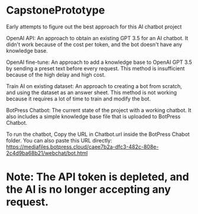 # CapstonePrototype
Early attempts to figure out the best approach for this AI chatbot project

OpenAI API: An approach to obtain an existing GPT 3.5 for an AI chatbot. It didn't work because of the cost per token, and the bot doesn't have any knowledge base.

OpenAI fine-tune: An approach to add a knowledge base to OpenAI GPT 3.5 by sending a preset text before every request. This method is insufficient because of the high delay and high cost.

Train AI on existing dataset: An approach to creating a bot from scratch, and using the dataset as an answer sheet. This method is not working because it requires a lot of time to train and modify the bot.

BotPress Chatbot: The current state of the project with a working chatbot. It also includes a simple knowledge base file that is uploaded to BotPress Chatbot.

To run the chatbot, Copy the URL in Chatbot.url inside the BotPress Chabot folder. You can also paste this URL directly:
https://mediafiles.botpress.cloud/caee7b2a-dfc3-482c-808e-2c4d9ba68b21/webchat/bot.html

# Note: The API token is depleted, and the AI is no longer accepting any request.
